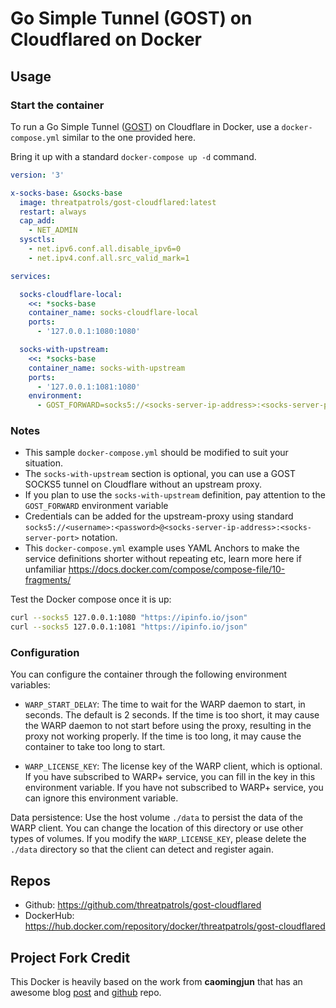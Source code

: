 # Go Simple Tunnel (GOST) on Cloudflared on Docker

## Usage

### Start the container

To run a Go Simple Tunnel ([GOST](https://gost.run/en/)) on Cloudflare in Docker, use 
a `docker-compose.yml` similar to the one provided here.

Bring it up with a standard `docker-compose up -d` command.

```yaml
version: '3'

x-socks-base: &socks-base
  image: threatpatrols/gost-cloudflared:latest
  restart: always
  cap_add:
    - NET_ADMIN
  sysctls:
    - net.ipv6.conf.all.disable_ipv6=0
    - net.ipv4.conf.all.src_valid_mark=1

services:

  socks-cloudflare-local:
    <<: *socks-base
    container_name: socks-cloudflare-local
    ports:
      - '127.0.0.1:1080:1080'

  socks-with-upstream:
    <<: *socks-base
    container_name: socks-with-upstream
    ports:
      - '127.0.0.1:1081:1080'
    environment:
      - GOST_FORWARD=socks5://<socks-server-ip-address>:<socks-server-port>
```

### Notes
- This sample `docker-compose.yml` should be modified to suit your situation.
- The `socks-with-upstream` section is optional, you can use a GOST SOCKS5 tunnel on Cloudflare without an upstream proxy.
- If you plan to use the `socks-with-upstream` definition, pay attention to the `GOST_FORWARD` environment variable
- Credentials can be added for the upstream-proxy using standard `socks5://<username>:<password>@<socks-server-ip-address>:<socks-server-port>` notation.
- This `docker-compose.yml` example uses YAML Anchors to make the service definitions shorter without repeating etc, learn more here if unfamiliar https://docs.docker.com/compose/compose-file/10-fragments/


Test the Docker compose once it is up:

```bash
curl --socks5 127.0.0.1:1080 "https://ipinfo.io/json"
curl --socks5 127.0.0.1:1081 "https://ipinfo.io/json"
```

### Configuration

You can configure the container through the following environment variables:
  
- `WARP_START_DELAY`: The time to wait for the WARP daemon to start, in seconds. The default is 2 seconds. If the time is too short, it may cause the WARP daemon to not start before using the proxy, resulting in the proxy not working properly. If the time is too long, it may cause the container to take too long to start.

- `WARP_LICENSE_KEY`: The license key of the WARP client, which is optional. If you have subscribed to WARP+ service, you can fill in the key in this environment variable. If you have not subscribed to WARP+ service, you can ignore this environment variable.
  
Data persistence: Use the host volume `./data` to persist the data of the WARP client. You can change the location of this directory or use other types of volumes. If you modify the `WARP_LICENSE_KEY`, please delete the `./data` directory so that the client can detect and register again.

## Repos
* Github: https://github.com/threatpatrols/gost-cloudflared
* DockerHub: https://hub.docker.com/repository/docker/threatpatrols/gost-cloudflared

## Project Fork Credit

This Docker is heavily based on the work from **caomingjun** that has an awesome blog [post](https://blog.caomingjun.com/run-cloudflare-warp-in-docker/en) and [github](https://github.com/cmj2002/warp-docker) repo.
